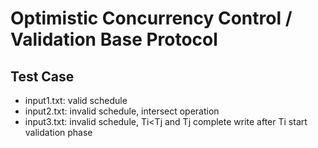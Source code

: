 # Optimistic Concurrency Control / Validation Base Protocol

## Test Case
- input1.txt: valid schedule
- input2.txt: invalid schedule, intersect operation
- input3.txt: invalid schedule, Ti<Tj and Tj complete write after Ti start validation phase